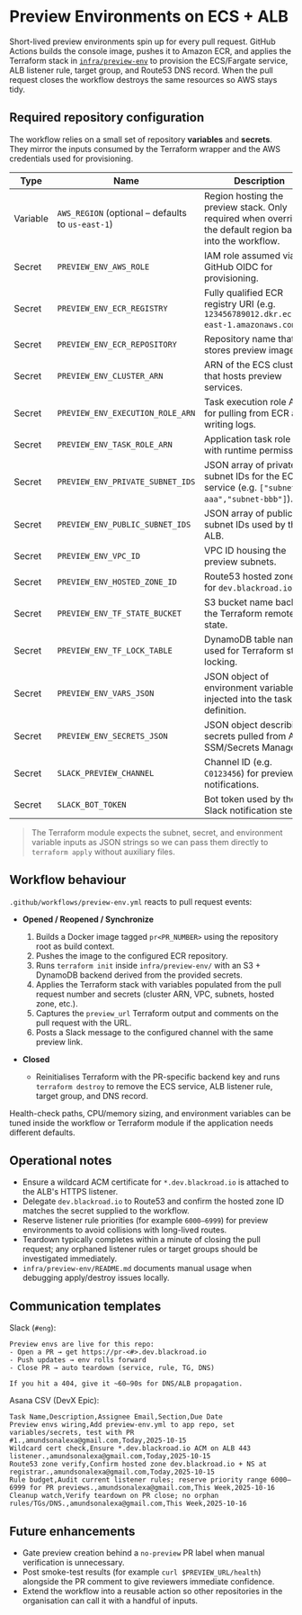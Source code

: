 # Preview Environments on ECS + ALB

Short-lived preview environments spin up for every pull request. GitHub Actions builds the console image, pushes it to Amazon ECR, and applies the Terraform stack in [`infra/preview-env`](../infra/preview-env) to provision the ECS/Fargate service, ALB listener rule, target group, and Route53 DNS record. When the pull request closes the workflow destroys the same resources so AWS stays tidy.

## Required repository configuration

The workflow relies on a small set of repository **variables** and **secrets**. They mirror the inputs consumed by the Terraform wrapper and the AWS credentials used for provisioning.

| Type | Name | Description |
| --- | --- | --- |
| Variable | `AWS_REGION` (optional – defaults to `us-east-1`) | Region hosting the preview stack. Only required when overriding the default region baked into the workflow. |
| Secret | `PREVIEW_ENV_AWS_ROLE` | IAM role assumed via GitHub OIDC for provisioning. |
| Secret | `PREVIEW_ENV_ECR_REGISTRY` | Fully qualified ECR registry URI (e.g. `123456789012.dkr.ecr.us-east-1.amazonaws.com`). |
| Secret | `PREVIEW_ENV_ECR_REPOSITORY` | Repository name that stores preview images. |
| Secret | `PREVIEW_ENV_CLUSTER_ARN` | ARN of the ECS cluster that hosts preview services. |
| Secret | `PREVIEW_ENV_EXECUTION_ROLE_ARN` | Task execution role ARN for pulling from ECR and writing logs. |
| Secret | `PREVIEW_ENV_TASK_ROLE_ARN` | Application task role ARN with runtime permissions. |
| Secret | `PREVIEW_ENV_PRIVATE_SUBNET_IDS` | JSON array of private subnet IDs for the ECS service (e.g. `["subnet-aaa","subnet-bbb"]`). |
| Secret | `PREVIEW_ENV_PUBLIC_SUBNET_IDS` | JSON array of public subnet IDs used by the ALB. |
| Secret | `PREVIEW_ENV_VPC_ID` | VPC ID housing the preview subnets. |
| Secret | `PREVIEW_ENV_HOSTED_ZONE_ID` | Route53 hosted zone ID for `dev.blackroad.io`. |
| Secret | `PREVIEW_ENV_TF_STATE_BUCKET` | S3 bucket name backing the Terraform remote state. |
| Secret | `PREVIEW_ENV_TF_LOCK_TABLE` | DynamoDB table name used for Terraform state locking. |
| Secret | `PREVIEW_ENV_VARS_JSON` | JSON object of environment variables injected into the task definition. |
| Secret | `PREVIEW_ENV_SECRETS_JSON` | JSON object describing secrets pulled from AWS SSM/Secrets Manager. |
| Secret | `SLACK_PREVIEW_CHANNEL` | Channel ID (e.g. `C0123456`) for preview notifications. |
| Secret | `SLACK_BOT_TOKEN` | Bot token used by the Slack notification step. |

> The Terraform module expects the subnet, secret, and environment variable inputs as JSON strings so we can pass them directly to `terraform apply` without auxiliary files.

## Workflow behaviour

`.github/workflows/preview-env.yml` reacts to pull request events:

- **Opened / Reopened / Synchronize**
  1. Builds a Docker image tagged `pr<PR_NUMBER>` using the repository root as build context.
  2. Pushes the image to the configured ECR repository.
  3. Runs `terraform init` inside `infra/preview-env/` with an S3 + DynamoDB backend derived from the provided secrets.
  4. Applies the Terraform stack with variables populated from the pull request number and secrets (cluster ARN, VPC, subnets, hosted zone, etc.).
  5. Captures the `preview_url` Terraform output and comments on the pull request with the URL.
  6. Posts a Slack message to the configured channel with the same preview link.

- **Closed**
  - Reinitialises Terraform with the PR-specific backend key and runs `terraform destroy` to remove the ECS service, ALB listener rule, target group, and DNS record.

Health-check paths, CPU/memory sizing, and environment variables can be tuned inside the workflow or Terraform module if the application needs different defaults.

## Operational notes

- Ensure a wildcard ACM certificate for `*.dev.blackroad.io` is attached to the ALB's HTTPS listener.
- Delegate `dev.blackroad.io` to Route53 and confirm the hosted zone ID matches the secret supplied to the workflow.
- Reserve listener rule priorities (for example `6000–6999`) for preview environments to avoid collisions with long-lived routes.
- Teardown typically completes within a minute of closing the pull request; any orphaned listener rules or target groups should be investigated immediately.
- `infra/preview-env/README.md` documents manual usage when debugging apply/destroy issues locally.

## Communication templates

Slack (`#eng`):

```
Preview envs are live for this repo:
- Open a PR → get https://pr-<#>.dev.blackroad.io
- Push updates → env rolls forward
- Close PR → auto teardown (service, rule, TG, DNS)

If you hit a 404, give it ~60–90s for DNS/ALB propagation.
```

Asana CSV (DevX Epic):

```
Task Name,Description,Assignee Email,Section,Due Date
Preview envs wiring,Add preview-env.yml to app repo, set variables/secrets, test with PR #1.,amundsonalexa@gmail.com,Today,2025-10-15
Wildcard cert check,Ensure *.dev.blackroad.io ACM on ALB 443 listener.,amundsonalexa@gmail.com,Today,2025-10-15
Route53 zone verify,Confirm hosted zone dev.blackroad.io + NS at registrar.,amundsonalexa@gmail.com,Today,2025-10-15
Rule budget,Audit current listener rules; reserve priority range 6000–6999 for PR previews.,amundsonalexa@gmail.com,This Week,2025-10-16
Cleanup watch,Verify teardown on PR close; no orphan rules/TGs/DNS.,amundsonalexa@gmail.com,This Week,2025-10-16
```

## Future enhancements

- Gate preview creation behind a `no-preview` PR label when manual verification is unnecessary.
- Post smoke-test results (for example `curl $PREVIEW_URL/health`) alongside the PR comment to give reviewers immediate confidence.
- Extend the workflow into a reusable action so other repositories in the organisation can call it with a handful of inputs.
